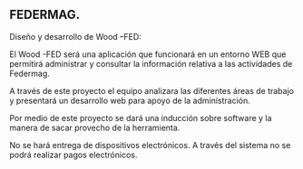 ## FEDERMAG.

Diseño y desarrollo de Wood –FED:

El Wood -FED será una aplicación que funcionará en un entorno WEB que permitirá administrar y consultar la información relativa a las actividades de Federmag.

A través de este proyecto el equipo analizara las diferentes áreas de trabajo y presentará un desarrollo web para apoyo de la administración.

Por medio de este proyecto se dará una inducción sobre software y la manera de sacar provecho de la herramienta.

No se hará entrega de dispositivos electrónicos.
A través del sistema no se podrá realizar pagos electrónicos.

